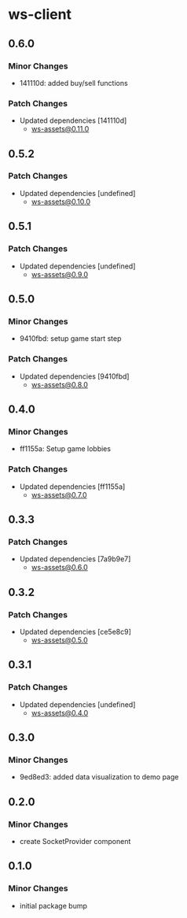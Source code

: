 # ws-client

## 0.6.0

### Minor Changes

- 141110d: added buy/sell functions

### Patch Changes

- Updated dependencies [141110d]
  - ws-assets@0.11.0

## 0.5.2

### Patch Changes

- Updated dependencies [undefined]
  - ws-assets@0.10.0

## 0.5.1

### Patch Changes

- Updated dependencies [undefined]
  - ws-assets@0.9.0

## 0.5.0

### Minor Changes

- 9410fbd: setup game start step

### Patch Changes

- Updated dependencies [9410fbd]
  - ws-assets@0.8.0

## 0.4.0

### Minor Changes

- ff1155a: Setup game lobbies

### Patch Changes

- Updated dependencies [ff1155a]
  - ws-assets@0.7.0

## 0.3.3

### Patch Changes

- Updated dependencies [7a9b9e7]
  - ws-assets@0.6.0

## 0.3.2

### Patch Changes

- Updated dependencies [ce5e8c9]
  - ws-assets@0.5.0

## 0.3.1

### Patch Changes

- Updated dependencies [undefined]
  - ws-assets@0.4.0

## 0.3.0

### Minor Changes

- 9ed8ed3: added data visualization to demo page

## 0.2.0

### Minor Changes

- create SocketProvider component

## 0.1.0

### Minor Changes

- initial package bump

